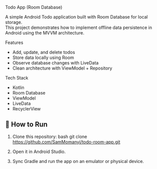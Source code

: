 Todo App (Room Database)

A simple Android Todo application built with Room Database for local storage.  
This project demonstrates how to implement offline data persistence in Android using the MVVM architecture.
 
Features
- Add, update, and delete todos
- Store data locally using Room
- Observe database changes with LiveData
- Clean architecture with ViewModel + Repository

Tech Stack
- Kotlin
- Room Database
- ViewModel
- LiveData
- RecyclerView

## 🔧 How to Run
1. Clone this repository:
   bash
   git clone https://github.com/SamMomanyi/todo-room-app.git
2. Open it in Android Studio.

3. Sync Gradle and run the app on an emulator or physical device.